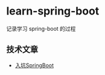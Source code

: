 # learn-spring-boot
记录学习 spring-boot 的过程

## 技术文章
 - [入坑SpringBoot](https://dddreams.github.io/180710-入坑SpringBoot.html)